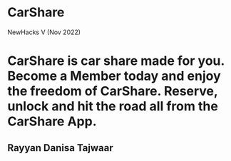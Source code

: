 # CarShare
NewHacks V (Nov 2022)

# CarShare is car share made for you. Become a Member today and enjoy the freedom of CarShare. Reserve, unlock and hit the road all from the CarShare App.
## Rayyan Danisa Tajwaar
  









      



